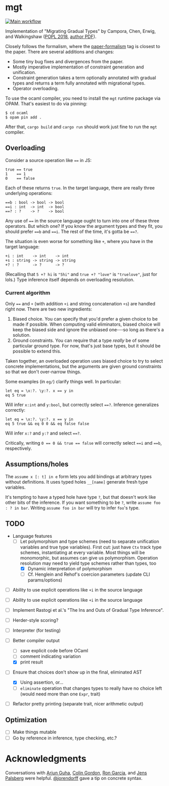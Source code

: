 # mgt
[![Main workflow](https://github.com/mgree/mgt/actions/workflows/build.yml/badge.svg)](https://github.com/mgree/mgt/actions/workflows/build.yml)

Implementation of "Migrating Gradual Types" by Campora, Chen, Erwig, and Walkingshaw ([POPL 2018](https://dl.acm.org/doi/10.1145/3158103), [author PDF](http://web.engr.oregonstate.edu/~walkiner/papers/popl18-migrating-gradual-types.pdf)).

Closely follows the formalism, where the [paper-formalism](https://github.com/mgree/mgt/releases/tag/paper-formalism) tag is closest to the paper. There are several additions and changes:

  - Some tiny bug fixes and divergences from the paper.
  - Mostly imperative implementation of constraint generation and unification.
  - Constraint generation takes a term optionally annotated with gradual types and returns a term fully annotated with migrational types.
  - Operator overloading.

To use the ocaml compiler, you need to install the `mgt` runtime package via OPAM. That's easiest to do via pinning:

```ShellSession
$ cd ocaml
$ opam pin add .
```

After that, `cargo build` and `cargo run` should work just fine to run the `mgt` compiler.

## Overloading

Consider a source operation like `==` in JS:

```
true == true
1    == 1
0    == false
```

Each of these returns `true`. In the target language, there are really three
underlying operations:

```
==b : bool -> bool -> bool
==i : int  -> int  -> bool
==? : ?    -> ?    -> bool
```

Any use of `==` in the source language ought to turn into one of these
three operators. But which one? If you know the argument types and they
fit, you should prefer `==b` and `==i`. The rest of the time, it's gotta
be `==?`.

The situation is even worse for something like `+`, where you have in
the target language:

```
+i : int    -> int    -> int
+s : string -> string -> string
+? : ?      -> ?      -> ?
```

(Recalling that `5 +? hi` is `"5hi"` and `true +? "love"` is `"truelove"`, just
for lols.) Type inference itself depends on overloading resolution.

### Current algorithm

Only `==` and `+` (with addition `+i` and string concatenation `+s`) are handled
right now. There are two new ingredients:

  1. Biased choice. You can specify that you'd prefer a given choice to be made
     if possible. When computing valid eliminators, biased choice will keep the
     biased side and ignore the unbiased one---so long as there's a solution.
  2. Ground constraints. You can require that a type _really_ be of some
     particular ground type. For now, that's just base types, but it should be
     possible to extend this.

Taken together, an overloaded operation uses biased choice to try to select
concrete implementations, but the arguments are given ground constraints so that
we don't over-narrow things.

Some examples (in `eg/`) clarify things well. In particular:

```
let eq = \x:?. \y:?. x == y in 
eq 5 true
```

Will infer `x:int` and `y:bool`, but correctly select `==?`. Inference
generalizes correctly:

```
let eq = \x:?. \y:?. x == y in 
eq 5 true && eq 0 0 && eq false false
```

Will infer `x:?` and `y:?` and select `==?`.

Critically, writing `0 == 0 && true == false` will correctly select `==i` and
`==b`, respectively.

## Assumptions/holes

The `assume x [: t] in e` form lets you add bindings at arbitrary types without
definitions. It uses typed holes `__[name]` generate fresh type variables.

It's tempting to have a typed hole have type `?`, but that doesn't work like
other bits of the inference. If you want something to be `?`, write `assume foo
: ? in bar`. Writing `assume foo in bar` will try to infer `foo`'s type.

## TODO

- Language features
  + [ ] Let polymorphism and type schemes (need to separate unification
        variables and true type variables). First cut: just have `Ctx` track
        type schemes, instantiating at every variable. Most things will be
        monomorphic, but assumes can give us polymorphism. Operation resolution
        may need to yield type schemes rather than types, too
    * [x] Dynamic interpretation of polymorphism
    * [ ] Cf. Henglein and Rehof's coercion parameters (update CLI params/options)

- [ ] Ability to use explicit operations like `+i` in the source language

- [ ] Ability to use explicit operations like `+i` in the source language

- [ ] Implement Rastogi et al.'s "The Ins and Outs of Gradual Type Inference".

- [ ] Herder-style scoring?

- [ ] Interpreter (for testing)

- [ ] Better compiler output 
  + [ ] save explicit code before OCaml
  + [ ] comment indicating variation
  + [x] print result

- [ ] Ensure that choices don't show up in the final, eliminated AST
     + [x] Using assertion, or...
     + [ ] `eliminate` operation that changes types to really have no choice
           left (would need more than one `Expr`, trait)

- [ ] Refactor pretty printing (separate trait, nicer arithmetic output)

## Optimization

- [ ] Make things mutable
- [ ] Go by reference in inference, type checking, etc.?

# Acknowledgments

Conversations with [Arjun Guha](https://khoury.northeastern.edu/~arjunguha), [Colin
Gordon](https://twitter.com/csgordon/), [Ron
Garcia](https://twitter.com/rg9119), and [Jens
Palsberg](http://web.cs.ucla.edu/~palsberg/) were helpful.
[@jorendorff](https://twitter.com/jorendorff) gave a tip on concrete syntax.
  
